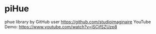 # piHue

phue library by GitHub user https://github.com/studioimaginaire
YouTube Demo: https://www.youtube.com/watch?v=jSCjfSZUzp8
